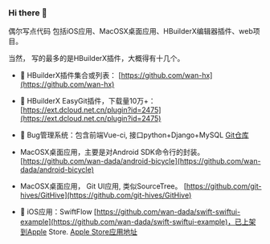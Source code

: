 ### Hi there 👋

<!--
**wan-dada/wan-dada** is a ✨ _special_ ✨ repository because its `README.md` (this file) appears on your GitHub profile.

Here are some ideas to get you started:

- 🔭 I’m currently working on ...
- 🌱 I’m currently learning ...
- 👯 I’m looking to collaborate on ...
- 🤔 I’m looking for help with ...
- 💬 Ask me about ...
- 📫 How to reach me: ...
- 😄 Pronouns: ...
- ⚡ Fun fact: ...
-->

偶尔写点代码 包括iOS应用、MacOSX桌面应用、HBuilderX编辑器插件、web项目。

当然， 写的最多的是HBuilderX插件，大概得有十几个。

- 🌱 HBuilderX插件集合或列表： [https://github.com/wan-hx](https://github.com/wan-hx)
- 🌱 HBuilderX EasyGit插件，下载量10万+： [https://ext.dcloud.net.cn/plugin?id=2475](https://ext.dcloud.net.cn/plugin?id=2475)
- 🌱 Bug管理系统：包含前端Vue-ci, 接口python+Django+MySQL [Git仓库](https://github.com/HereDesk)

- MacOSX桌面应用，主要是对Android SDK命令行的封装。[https://github.com/wan-dada/android-bicycle](https://github.com/wan-dada/android-bicycle)
- MacOSX桌面应用， Git UI应用, 类似SourceTree。 [https://github.com/git-hives/GitHive](https://github.com/git-hives/GitHive)

-  iOS应用：SwiftFlow [https://github.com/wan-dada/swift-swiftui-example](https://github.com/wan-dada/swift-swiftui-example)，已上架到Apple Store. [Apple Store应用地址](https://apps.apple.com/cn/app/swiftflow/id1643821819)
